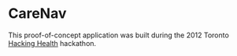 CareNav
=======

This proof-of-concept application was built
during the 2012 Toronto [Hacking Health](http://hackinghealth.ca/) hackathon.

